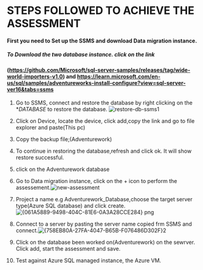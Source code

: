 # STEPS FOLLOWED TO ACHIEVE THE ASSESSMENT
#### First you need to Set up the SSMS and download Data migration instance.  
##### To Download the two database instance. click on the link 
####  (https://github.com/Microsoft/sql-server-samples/releases/tag/wide-world-importers-v1.0) and https://learn.microsoft.com/en-us/sql/samples/adventureworks-install-configure?view=sql-server-ver16&tabs=ssms
1. Go to SSMS, connect and restore the database by right clicking on the **DATABASE* to restore the database. ![restore-db-ssms1](https://github.com/kabirmohd/UNDP_RELIANCE_PROGRAM/assets/139928266/9ce3f5f7-d683-4438-99c0-8311b9ebfe9b)

2. Click on Device, locate the device, click add,copy the link and go to file explorer and paste(This pc)
3. Copy the backup file;(Adventurework)
4. To continue in restoring the database,refresh and click ok. It will show restore successful.
5. click on the Adventurework database
6. Go to Data migration instance, click on the + icon to perform the assessement.![new-assessment](https://github.com/kabirmohd/UNDP_RELIANCE_PROGRAM/assets/139928266/75e8a36d-1db7-4a06-9d17-08b14a111e22)

7. Project a name e.g Adventurework_Database,choose the target server type(Azure SQL database) and click create.![{061A5889-9498-404C-81E6-0A3A28CCE284} png](https://github.com/kabirmohd/UNDP_RELIANCE_PROGRAM/assets/139928266/6a227fcc-6188-4136-91aa-711b191085b1)

8. Connect to a server by pasting the server name copied frm SSMS and connect.![{758EB80A-27FA-4047-B65B-F076486D302F}2](https://github.com/kabirmohd/UNDP_RELIANCE_PROGRAM/assets/139928266/ff24a4d2-e87d-40e0-9bc6-aac1e1a0eced)

9. Click on the database been worked on(Adventurework) on the sewrver. Click add, start the assessment and save.
10. Test against Azure SQL managed instance, the Azure VM.
